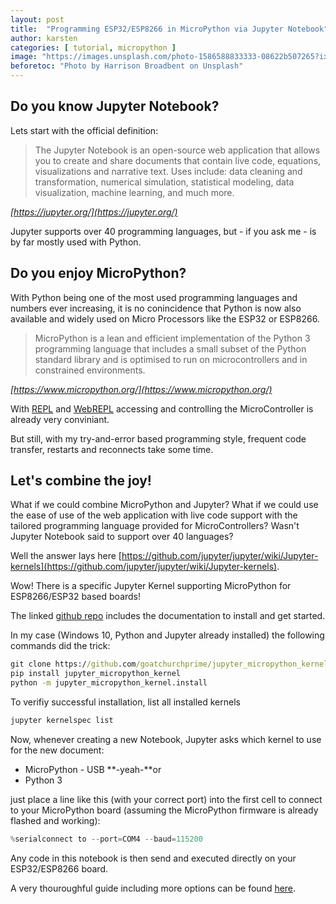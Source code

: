 ```yaml
---
layout: post
title:  "Programming ESP32/ESP8266 in MicroPython via Jupyter Notebook"
author: karsten
categories: [ tutorial, micropython ]
image: "https://images.unsplash.com/photo-1586588833333-08622b507265?ixid=MnwxMjA3fDB8MHxwaG90by1wYWdlfHx8fGVufDB8fHx8&ixlib=rb-1.2.1&auto=format&fit=crop&w=1778&q=80"
beforetoc: "Photo by Harrison Broadbent on Unsplash"
---
```


## Do you know Jupyter Notebook?
Lets start with the official definition:
> The Jupyter Notebook is an open-source web application that allows you to create and share documents that contain live code, equations, visualizations and narrative text. Uses include: data cleaning and transformation, numerical simulation, statistical modeling, data visualization, machine learning, and much more.

*[https://jupyter.org/](https://jupyter.org/)*

Jupyter supports over 40 programming languages, but - if you ask me - is by far mostly used with Python.

## Do you enjoy MicroPython?
With Python being one of the most used programming languages and numbers ever increasing, it is no conincidence that Python is now also available and widely used on Micro Processors like the ESP32 or ESP8266.

> MicroPython is a lean and efficient implementation of the Python 3 programming language that includes a small subset of the Python standard library and is optimised to run on microcontrollers and in constrained environments.

*[https://www.micropython.org/](https://www.micropython.org/)*

With [REPL](https://docs.micropython.org/en/latest/wipy/tutorial/repl.html?highlight=repl) and [WebREPL](https://docs.micropython.org/en/latest/esp8266/tutorial/repl.html?highlight=webrepl) accessing and controlling the MicroController is already very conviniant.

But still, with my try-and-error based programming style, frequent code transfer, restarts and reconnects take some time.

## Let's combine the joy!

What if we could combine MicroPython and Jupyter? What if we could use the ease of use of the web application with live code support with the tailored programming language provided for MicroControllers? Wasn't Jupyter Notebook said to support over 40 languages?

Well the answer lays here [https://github.com/jupyter/jupyter/wiki/Jupyter-kernels](https://github.com/jupyter/jupyter/wiki/Jupyter-kernels).

Wow! There is a specific Jupyter Kernel supporting MicroPython for ESP8266/ESP32 based boards!

The linked [github repo](https://github.com/goatchurchprime/jupyter_micropython_kernel/) includes the documentation to install and get started.

In my case (Windows 10, Python and Jupyter already installed) the following commands did the trick:


```cmd
git clone https://github.com/goatchurchprime/jupyter_micropython_kernel.git
pip install jupyter_micropython_kernel
python -m jupyter_micropython_kernel.install
```

To verifiy successful installation, list all installed kernels
```cmd
jupyter kernelspec list
```

Now, whenever creating a new Notebook, Jupyter asks which kernel to use for the new document:
- MicroPython - USB **-yeah-**or
- Python 3

just place a line like this (with your correct port) into the first cell to connect to your MicroPython board (assuming the MicroPython firmware is already flashed and working):

```python
%serialconnect to --port=COM4 --baud=115200
```

Any code in this notebook is then send and executed directly on your ESP32/ESP8266 board.

A very thouroughful guide including more options can be found [here](https://lemariva.com/blog/2019/01/micropython-programming-an-esp-using-jupyter-notebook
).